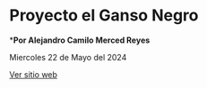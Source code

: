 # Proyecto el Ganso Negro

***Por Alejandro Camilo Merced Reyes**

Miercoles 22 de Mayo del 2024


<a href="https://ale15312.github.io/ganso_negro_2024/" target="_blank">Ver sitio web </a>